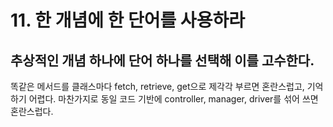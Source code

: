 # 11. 한 개념에 한 단어를 사용하라

## **추상적인 개념 하나에 단어 하나를 선택해 이를 고수한다.** 

똑같은 메서드를 클래스마다 fetch, retrieve, get으로 제각각 부르면 혼란스럽고, 기억하기 어렵다. 마찬가지로 동일 코드 기반에 controller, manager, driver를 섞어 쓰면 혼란스럽다.


